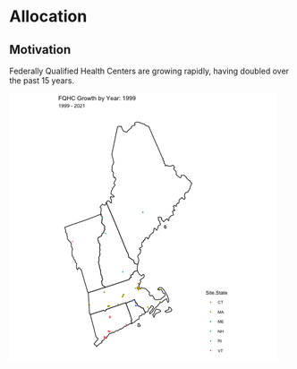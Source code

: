 # Allocation


## Motivation

Federally Qualified Health Centers are growing rapidly, having doubled over the past 15 years. 

![me](https://github.com/markowskijustin/Allocation/blob/main/visuals/growth.gif)

